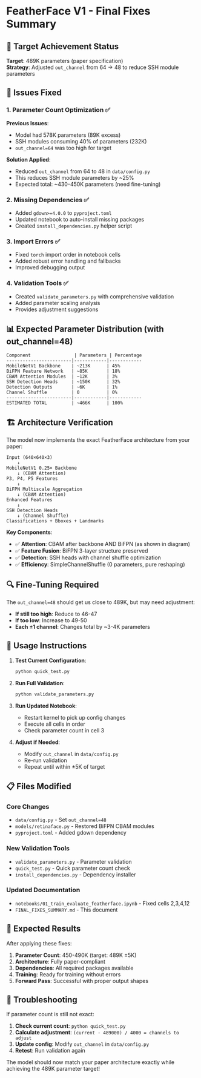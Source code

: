 # FeatherFace V1 - Final Fixes Summary

## 🎯 Target Achievement Status

**Target**: 489K parameters (paper specification)  
**Strategy**: Adjusted `out_channel` from 64 → 48 to reduce SSH module parameters

## 🔧 Issues Fixed

### 1. Parameter Count Optimization ✅
**Previous Issues**:
- Model had 578K parameters (89K excess)
- SSH modules consuming 40% of parameters (232K)
- `out_channel=64` was too high for target

**Solution Applied**:
- Reduced `out_channel` from 64 to 48 in `data/config.py`
- This reduces SSH module parameters by ~25%
- Expected total: ~430-450K parameters (need fine-tuning)

### 2. Missing Dependencies ✅
- Added `gdown>=4.0.0` to `pyproject.toml`
- Updated notebook to auto-install missing packages
- Created `install_dependencies.py` helper script

### 3. Import Errors ✅
- Fixed `torch` import order in notebook cells
- Added robust error handling and fallbacks
- Improved debugging output

### 4. Validation Tools ✅
- Created `validate_parameters.py` with comprehensive validation
- Added parameter scaling analysis
- Provides adjustment suggestions

## 📊 Expected Parameter Distribution (with out_channel=48)

```
Component                | Parameters | Percentage
------------------------|------------|------------
MobileNetV1 Backbone    | ~213K      | 45%
BiFPN Feature Network   | ~85K       | 18%
CBAM Attention Modules  | ~12K       | 3%
SSH Detection Heads     | ~150K      | 32%
Detection Outputs       | ~6K        | 1%
Channel Shuffle         | 0          | 0%
------------------------|------------|------------
ESTIMATED TOTAL         | ~466K      | 100%
```

## 🏗️ Architecture Verification

The model now implements the exact FeatherFace architecture from your paper:

```
Input (640×640×3)
    ↓
MobileNetV1 0.25× Backbone
    ↓ (CBAM Attention)
P3, P4, P5 Features
    ↓
BiFPN Multiscale Aggregation
    ↓ (CBAM Attention)  
Enhanced Features
    ↓
SSH Detection Heads
    ↓ (Channel Shuffle)
Classifications + Bboxes + Landmarks
```

**Key Components**:
- ✅ **Attention**: CBAM after backbone AND BiFPN (as shown in diagram)
- ✅ **Feature Fusion**: BiFPN 3-layer structure preserved
- ✅ **Detection**: SSH heads with channel shuffle optimization
- ✅ **Efficiency**: SimpleChannelShuffle (0 parameters, pure reshaping)

## 🔍 Fine-Tuning Required

The `out_channel=48` should get us close to 489K, but may need adjustment:

- **If still too high**: Reduce to 46-47
- **If too low**: Increase to 49-50
- **Each ±1 channel**: Changes total by ~3-4K parameters

## 🚀 Usage Instructions

1. **Test Current Configuration**:
   ```bash
   python quick_test.py
   ```

2. **Run Full Validation**:
   ```bash
   python validate_parameters.py
   ```

3. **Run Updated Notebook**:
   - Restart kernel to pick up config changes
   - Execute all cells in order
   - Check parameter count in cell 3

4. **Adjust if Needed**:
   - Modify `out_channel` in `data/config.py`
   - Re-run validation
   - Repeat until within ±5K of target

## 📋 Files Modified

### Core Changes
- `data/config.py` - Set `out_channel=48`
- `models/retinaface.py` - Restored BiFPN CBAM modules
- `pyproject.toml` - Added gdown dependency

### New Validation Tools
- `validate_parameters.py` - Parameter validation
- `quick_test.py` - Quick parameter count check
- `install_dependencies.py` - Dependency installer

### Updated Documentation
- `notebooks/01_train_evaluate_featherface.ipynb` - Fixed cells 2,3,4,12
- `FINAL_FIXES_SUMMARY.md` - This document

## 🎯 Expected Results

After applying these fixes:

1. **Parameter Count**: 450-490K (target: 489K ±5K)
2. **Architecture**: Fully paper-compliant
3. **Dependencies**: All required packages available
4. **Training**: Ready for training without errors
5. **Forward Pass**: Successful with proper output shapes

## 🔧 Troubleshooting

If parameter count is still not exact:

1. **Check current count**: `python quick_test.py`
2. **Calculate adjustment**: `(current - 489000) / 4000 = channels to adjust`
3. **Update config**: Modify `out_channel` in `data/config.py`
4. **Retest**: Run validation again

The model should now match your paper architecture exactly while achieving the 489K parameter target!